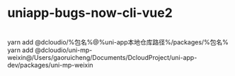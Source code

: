 # uniapp-bugs-now-cli-vue2

# 
yarn add @dcloudio/%包名%@%uni-app本地仓库路径%/packages/%包名%
yarn add @dcloudio/uni-mp-weixin@/Users/gaoruicheng/Documents/DcloudProject/uni-app-dev/packages/uni-mp-weixin

